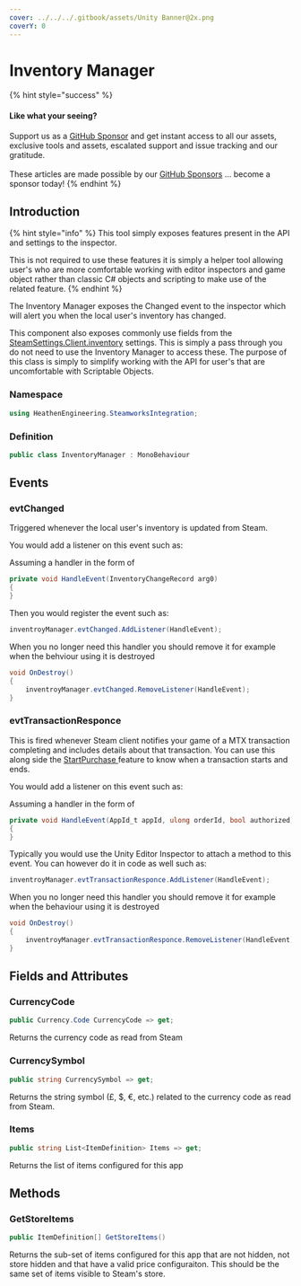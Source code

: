 ```yaml
---
cover: ../../../.gitbook/assets/Unity Banner@2x.png
coverY: 0
---
```


# Inventory Manager

{% hint style="success" %}
#### Like what your seeing?

Support us as a [GitHub Sponsor](../../../become-a-sponsor/) and get instant access to all our assets, exclusive tools and assets, escalated support and issue tracking and our gratitude.\
\
These articles are made possible by our [GitHub Sponsors](../../../become-a-sponsor/) ... become a sponsor today!
{% endhint %}

## &#x20;Introduction

{% hint style="info" %}
This tool simply exposes features present in the API and settings to the inspector.



This is not required to use these features it is simply a helper tool allowing user's who are more comfortable working with editor inspectors and game object rather than classic C# objects and scripting to make use of the related feature.
{% endhint %}

The Inventory Manager exposes the Changed event to the inspector which will alert you when the local user's inventory has changed.

This component also exposes commonly use fields from the [SteamSettings.Client.inventory](../classes-and-structs/steam-settings/game-client/inventory-settings.md) settings. This is simply a pass through you do not need to use the Inventory Manager to access these. The purpose of this class is simply to simplify working with the API for user's that are uncomfortable with Scriptable Objects.

### Namespace

```csharp
using HeathenEngineering.SteamworksIntegration;
```

### Definition

```csharp
public class InventoryManager : MonoBehaviour
```

## Events

### evtChanged

Triggered whenever the local user's inventory is updated from Steam.

You would add a listener on this event such as:

Assuming a handler in the form of

```csharp
private void HandleEvent(InventoryChangeRecord arg0)
{
}
```

Then you would register the event such as:

```csharp
inventroyManager.evtChanged.AddListener(HandleEvent);
```

When you no longer need this handler you should remove it for example when the behviour using it is destroyed

```csharp
void OnDestroy()
{
    inventroyManager.evtChanged.RemoveListener(HandleEvent);
}
```

### evtTransactionResponce

This is fired whenever Steam client notifies your game of a MTX transaction completing and includes details about that transaction. You can use this along side the [StartPurchase ](inventory-manager.md#startpurchase)feature to know when a transaction starts and ends.

You would add a listener on this event such as:

Assuming a handler in the form of

```csharp
private void HandleEvent(AppId_t appId, ulong orderId, bool authorized)
{
}
```

Typically you would use the Unity Editor Inspector to attach a method to this event. You can however do it in code as well such as:

```csharp
inventroyManager.evtTransactionResponce.AddListener(HandleEvent);
```

When you no longer need this handler you should remove it for example when the behaviour using it is destroyed

```csharp
void OnDestroy()
{
    inventroyManager.evtTransactionResponce.RemoveListener(HandleEvent);
}
```

## Fields and Attributes

### CurrencyCode

```csharp
public Currency.Code CurrencyCode => get;
```

Returns the currency code as read from Steam

### CurrencySymbol

```csharp
public string CurrencySymbol => get;
```

Returns the string symbol (£, $, €, etc.) related to the currency code as read from Steam.

### Items

```csharp
public string List<ItemDefinition> Items => get;
```

Returns the list of items configured for this app

## Methods

### GetStoreItems

```csharp
public ItemDefinition[] GetStoreItems()
```

Returns the sub-set of items configured for this app that are not hidden, not store hidden and that have a valid price configuraiton. This should be the same set of items visible to Steam's store.
